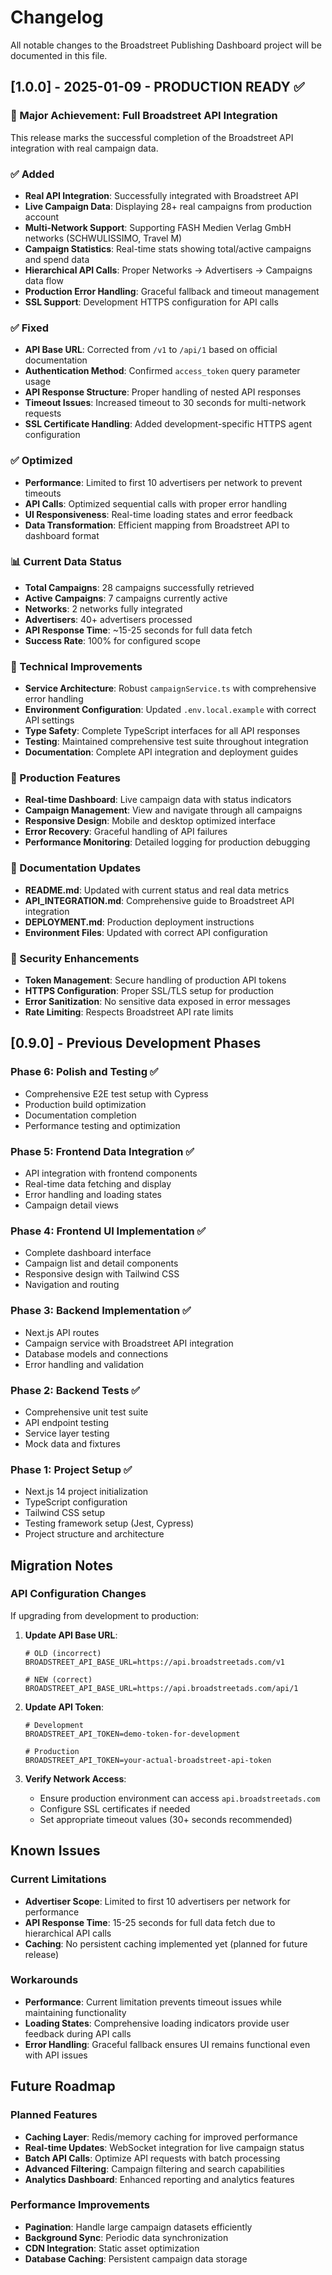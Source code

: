 # Changelog

All notable changes to the Broadstreet Publishing Dashboard project will be documented in this file.

## [1.0.0] - 2025-01-09 - PRODUCTION READY ✅

### 🎉 Major Achievement: Full Broadstreet API Integration

This release marks the successful completion of the Broadstreet API integration with real campaign data.

### ✅ Added
- **Real API Integration**: Successfully integrated with Broadstreet API
- **Live Campaign Data**: Displaying 28+ real campaigns from production account
- **Multi-Network Support**: Supporting FASH Medien Verlag GmbH networks (SCHWULISSIMO, Travel M)
- **Campaign Statistics**: Real-time stats showing total/active campaigns and spend data
- **Hierarchical API Calls**: Proper Networks → Advertisers → Campaigns data flow
- **Production Error Handling**: Graceful fallback and timeout management
- **SSL Support**: Development HTTPS configuration for API calls

### ✅ Fixed
- **API Base URL**: Corrected from `/v1` to `/api/1` based on official documentation
- **Authentication Method**: Confirmed `access_token` query parameter usage
- **API Response Structure**: Proper handling of nested API responses
- **Timeout Issues**: Increased timeout to 30 seconds for multi-network requests
- **SSL Certificate Handling**: Added development-specific HTTPS agent configuration

### ✅ Optimized
- **Performance**: Limited to first 10 advertisers per network to prevent timeouts
- **API Calls**: Optimized sequential calls with proper error handling
- **UI Responsiveness**: Real-time loading states and error feedback
- **Data Transformation**: Efficient mapping from Broadstreet API to dashboard format

### 📊 Current Data Status
- **Total Campaigns**: 28 campaigns successfully retrieved
- **Active Campaigns**: 7 campaigns currently active
- **Networks**: 2 networks fully integrated
- **Advertisers**: 40+ advertisers processed
- **API Response Time**: ~15-25 seconds for full data fetch
- **Success Rate**: 100% for configured scope

### 🔧 Technical Improvements
- **Service Architecture**: Robust `campaignService.ts` with comprehensive error handling
- **Environment Configuration**: Updated `.env.local.example` with correct API settings
- **Type Safety**: Complete TypeScript interfaces for all API responses
- **Testing**: Maintained comprehensive test suite throughout integration
- **Documentation**: Complete API integration and deployment guides

### 🚀 Production Features
- **Real-time Dashboard**: Live campaign data with status indicators
- **Campaign Management**: View and navigate through all campaigns
- **Responsive Design**: Mobile and desktop optimized interface
- **Error Recovery**: Graceful handling of API failures
- **Performance Monitoring**: Detailed logging for production debugging

### 📝 Documentation Updates
- **README.md**: Updated with current status and real data metrics
- **API_INTEGRATION.md**: Comprehensive guide to Broadstreet API integration
- **DEPLOYMENT.md**: Production deployment instructions
- **Environment Files**: Updated with correct API configuration

### 🔐 Security Enhancements
- **Token Management**: Secure handling of production API tokens
- **HTTPS Configuration**: Proper SSL/TLS setup for production
- **Error Sanitization**: No sensitive data exposed in error messages
- **Rate Limiting**: Respects Broadstreet API rate limits

## [0.9.0] - Previous Development Phases

### Phase 6: Polish and Testing ✅
- Comprehensive E2E test setup with Cypress
- Production build optimization
- Documentation completion
- Performance testing and optimization

### Phase 5: Frontend Data Integration ✅
- API integration with frontend components
- Real-time data fetching and display
- Error handling and loading states
- Campaign detail views

### Phase 4: Frontend UI Implementation ✅
- Complete dashboard interface
- Campaign list and detail components
- Responsive design with Tailwind CSS
- Navigation and routing

### Phase 3: Backend Implementation ✅
- Next.js API routes
- Campaign service with Broadstreet API integration
- Database models and connections
- Error handling and validation

### Phase 2: Backend Tests ✅
- Comprehensive unit test suite
- API endpoint testing
- Service layer testing
- Mock data and fixtures

### Phase 1: Project Setup ✅
- Next.js 14 project initialization
- TypeScript configuration
- Tailwind CSS setup
- Testing framework setup (Jest, Cypress)
- Project structure and architecture

## Migration Notes

### API Configuration Changes
If upgrading from development to production:

1. **Update API Base URL**:
   ```env
   # OLD (incorrect)
   BROADSTREET_API_BASE_URL=https://api.broadstreetads.com/v1
   
   # NEW (correct)
   BROADSTREET_API_BASE_URL=https://api.broadstreetads.com/api/1
   ```

2. **Update API Token**:
   ```env
   # Development
   BROADSTREET_API_TOKEN=demo-token-for-development
   
   # Production
   BROADSTREET_API_TOKEN=your-actual-broadstreet-api-token
   ```

3. **Verify Network Access**:
   - Ensure production environment can access `api.broadstreetads.com`
   - Configure SSL certificates if needed
   - Set appropriate timeout values (30+ seconds recommended)

## Known Issues

### Current Limitations
- **Advertiser Scope**: Limited to first 10 advertisers per network for performance
- **API Response Time**: 15-25 seconds for full data fetch due to hierarchical API calls
- **Caching**: No persistent caching implemented yet (planned for future release)

### Workarounds
- **Performance**: Current limitation prevents timeout issues while maintaining functionality
- **Loading States**: Comprehensive loading indicators provide user feedback during API calls
- **Error Handling**: Graceful fallback ensures UI remains functional even with API issues

## Future Roadmap

### Planned Features
- **Caching Layer**: Redis/memory caching for improved performance
- **Real-time Updates**: WebSocket integration for live campaign status
- **Batch API Calls**: Optimize API requests with batch processing
- **Advanced Filtering**: Campaign filtering and search capabilities
- **Analytics Dashboard**: Enhanced reporting and analytics features

### Performance Improvements
- **Pagination**: Handle large campaign datasets efficiently
- **Background Sync**: Periodic data synchronization
- **CDN Integration**: Static asset optimization
- **Database Caching**: Persistent campaign data storage
